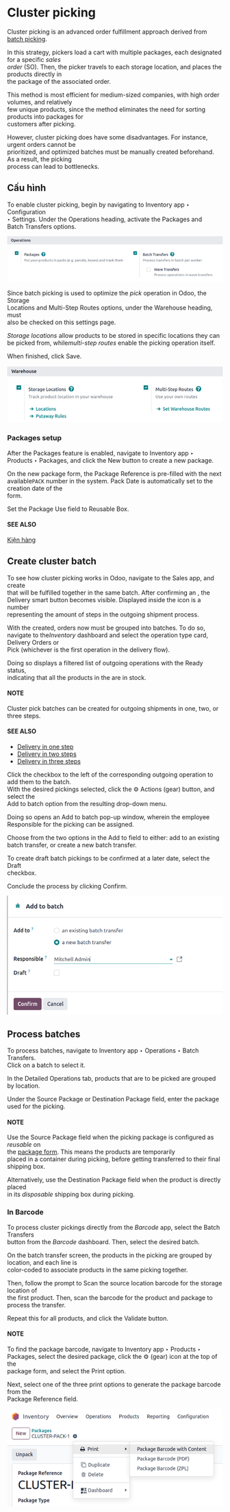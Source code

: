 # Cluster picking

Cluster picking is an advanced order fulfillment approach derived from [batch picking](applications/inventory_and_mrp/inventory/shipping_receiving/picking_methods/batch.md#inventory-misc-batch-picking).

In this strategy, pickers load a cart with multiple packages, each designated for a specific _sales_\
_order_ (SO). Then, the picker travels to each storage location, and places the products directly in\
the package of the associated order.

This method is most efficient for medium-sized companies, with high order volumes, and relatively\
few unique products, since the method eliminates the need for sorting products into packages for\
customers after picking.

However, cluster picking does have some disadvantages. For instance, urgent orders cannot be\
prioritized, and optimized batches must be manually created beforehand. As a result, the picking\
process can lead to bottlenecks.

## Cấu hình

To enable cluster picking, begin by navigating to Inventory app ‣ Configuration\
‣ Settings. Under the Operations heading, activate the Packages and\
Batch Transfers options.

![Activate Packages and Batch Transfers features in the settings.](../../../../../.gitbook/assets/configs.png)

Since batch picking is used to optimize the _pick_ operation in Odoo, the Storage\
Locations and Multi-Step Routes options, under the Warehouse heading, must\
also be checked on this settings page.

_Storage locations_ allow products to be stored in specific locations they can be picked from, whil&#x65;_&#x6D;ulti-step routes_ enable the picking operation itself.

When finished, click Save.

![Enable Storage Locations and Multi-Step Routes Inventory > Configuration > Settings.](../../../../../.gitbook/assets/locations-routes-checkbox1.png)

### Packages setup

After the Packages feature is enabled, navigate to Inventory app ‣\
Products ‣ Packages, and click the New button to create a new package.

On the new package form, the Package Reference is pre-filled with the next available`PACK` number in the system. Pack Date is automatically set to the creation date of the\
form.

Set the Package Use field to Reusable Box.

#### SEE ALSO

[Kiện hàng](applications/inventory_and_mrp/inventory/product_management/configure/package.md)

## Create cluster batch

To see how cluster picking works in Odoo, navigate to the Sales app, and create\
that will be fulfilled together in the same batch. After confirming an , the\
Delivery smart button becomes visible. Displayed inside the icon is a number\
representing the amount of steps in the outgoing shipment process.

With the created, orders now must be grouped into batches. To do so, navigate to th&#x65;_&#x49;nventory_ dashboard and select the operation type card, Delivery Orders or\
Pick (whichever is the first operation in the delivery flow).

Doing so displays a filtered list of outgoing operations with the Ready status,\
indicating that all the products in the are in stock.

#### NOTE

Cluster pick batches can be created for outgoing shipments in one, two, or three steps.

#### SEE ALSO

* [Delivery in one step](applications/inventory_and_mrp/inventory/shipping_receiving/daily_operations/receipts_delivery_one_step.md)
* [Delivery in two steps](applications/inventory_and_mrp/inventory/shipping_receiving/daily_operations/receipts_delivery_two_steps.md)
* [Delivery in three steps](applications/inventory_and_mrp/inventory/shipping_receiving/daily_operations/delivery_three_steps.md)

Click the checkbox to the left of the corresponding outgoing operation to add them to the batch.\
With the desired pickings selected, click the ⚙️ Actions (gear) button, and select the\
Add to batch option from the resulting drop-down menu.

Doing so opens an Add to batch pop-up window, wherein the employee\
Responsible for the picking can be assigned.

Choose from the two options in the Add to field to either: add to an existing\
batch transfer, or create a new batch transfer.

To create draft batch pickings to be confirmed at a later date, select the Draft\
checkbox.

Conclude the process by clicking Confirm.

![Show Add to batch window to create a batch transfer.](../../../../../.gitbook/assets/add-to-batch-window1.png)

## Process batches

To process batches, navigate to Inventory app ‣ Operations ‣ Batch Transfers.\
Click on a batch to select it.

In the Detailed Operations tab, products that are to be picked are grouped by location.

Under the Source Package or Destination Package field, enter the package\
used for the picking.

#### NOTE

Use the Source Package field when the picking package is configured as _reusable_ on\
the [package form](cluster.md#inventory-misc-create-package). This means the products are temporarily\
placed in a container during picking, before getting transferred to their final shipping box.

Alternatively, use the Destination Package field when the product is directly placed\
in its _disposable_ shipping box during picking.

### In Barcode

To process cluster pickings directly from the _Barcode_ app, select the Batch Transfers\
button from the _Barcode_ dashboard. Then, select the desired batch.

On the batch transfer screen, the products in the picking are grouped by location, and each line is\
color-coded to associate products in the same picking together.

Then, follow the prompt to Scan the source location barcode for the storage location of\
the first product. Then, scan the barcode for the product and package to process the transfer.

Repeat this for all products, and click the Validate button.

#### NOTE

To find the package barcode, navigate to Inventory app ‣ Products ‣\
Packages, select the desired package, click the ⚙️ (gear) icon at the top of the\
package form, and select the Print option.

Next, select one of the three print options to generate the package barcode from the\
Package Reference field.

![Display where the package barcode can be generated.](../../../../../.gitbook/assets/find-package-barcode.png)
